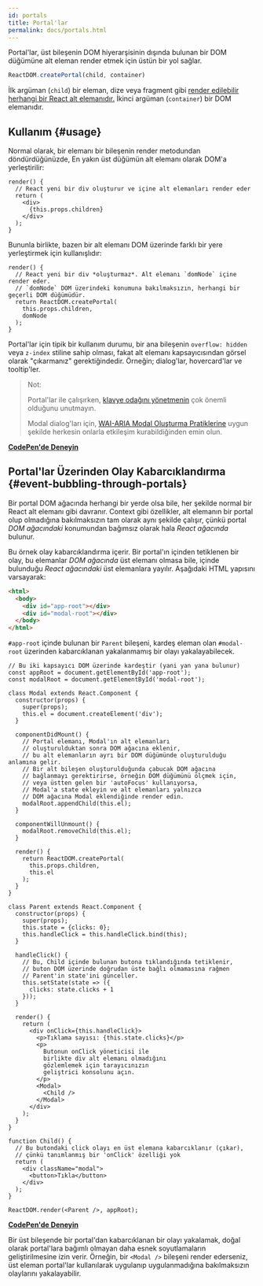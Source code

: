 ```yaml
---
id: portals
title: Portal'lar
permalink: docs/portals.html
---
```


Portal'lar, üst bileşenin DOM hiyerarşisinin dışında bulunan bir DOM düğümüne alt eleman render etmek için üstün bir yol sağlar.

```js
ReactDOM.createPortal(child, container)
```

İlk argüman (`child`) bir eleman, dize veya fragment gibi [render edilebilir herhangi bir React alt elemanıdır.](/docs/react-component.html#render) İkinci argüman (`container`) bir DOM elemanıdır.

## Kullanım {#usage}

Normal olarak, bir elemanı bir bileşenin render metodundan döndürdüğünüzde, En yakın üst düğümün alt elemanı olarak DOM'a yerleştirilir:

```js{4,6}
render() {
  // React yeni bir div oluşturur ve içine alt elemanları render eder
  return (
    <div>
      {this.props.children}
    </div>
  );
}
```

Bununla birlikte, bazen bir alt elemanı DOM üzerinde farklı bir yere yerleştirmek için kullanışlıdır:

```js{6}
render() {
  // React yeni bir div *oluşturmaz*. Alt elemanı `domNode` içine render eder.
  // `domNode` DOM üzerindeki konumuna bakılmaksızın, herhangi bir geçerli DOM düğümüdür.
  return ReactDOM.createPortal(
    this.props.children,
    domNode
  );
}
```

Portal'lar için tipik bir kullanım durumu, bir ana bileşenin `overflow: hidden` veya `z-index` stiline sahip olması, fakat alt elemanı kapsayıcısından görsel olarak "çıkarmanız" gerektiğindedir. Örneğin; dialog'lar, hovercard'lar ve tooltip'ler.

> Not:
>
> Portal'lar ile çalışırken, [klavye odağını yönetmenin](/docs/accessibility.html#programmatically-managing-focus) çok önemli olduğunu unutmayın.
>
> Modal dialog'ları için, [WAI-ARIA Modal Oluşturma Pratiklerine](https://www.w3.org/TR/wai-aria-practices-1.1/#dialog_modal) uygun şekilde herkesin onlarla etkileşim kurabildiğinden emin olun.

[**CodePen'de Deneyin**](https://codepen.io/gaearon/pen/yzMaBd)

## Portal'lar Üzerinden Olay Kabarcıklandırma {#event-bubbling-through-portals}

Bir portal DOM ağacında herhangi bir yerde olsa bile, her şekilde normal bir React alt elemanı gibi davranır. Context gibi özellikler, alt elemanın bir portal olup olmadığına bakılmaksızın tam olarak aynı şekilde çalışır, çünkü portal *DOM ağacındaki* konumundan bağımsız olarak hala *React ağacında* bulunur.

Bu örnek olay kabarcıklandırma içerir. Bir portal'ın içinden tetiklenen bir olay, bu elemanlar *DOM ağacında* üst elemanı olmasa bile, içinde bulunduğu *React ağacındaki* üst elemanlara yayılır. Aşağıdaki HTML yapısını varsayarak:

```html
<html>
  <body>
    <div id="app-root"></div>
    <div id="modal-root"></div>
  </body>
</html>
```

`#app-root` içinde bulunan bir `Parent` bileşeni, kardeş eleman olan `#modal-root` üzerinden kabarcıklanan yakalanmamış bir olayı yakalayabilecek.

```js{28-31,42-49,53,61-63,70-71,74}
// Bu iki kapsayıcı DOM üzerinde kardeştir (yani yan yana bulunur)
const appRoot = document.getElementById('app-root');
const modalRoot = document.getElementById('modal-root');

class Modal extends React.Component {
  constructor(props) {
    super(props);
    this.el = document.createElement('div');
  }

  componentDidMount() {
    // Portal elemanı, Modal'ın alt elemanları
    // oluşturulduktan sonra DOM ağacına eklenir,
    // bu alt elemanların ayrı bir DOM düğümünde oluşturulduğu anlamına gelir.
    // Bir alt bileşen oluşturulduğunda çabucak DOM ağacına
    // bağlanmayı gerektirirse, örneğin DOM düğümünü ölçmek için,
    // veya üstten gelen bir 'autoFocus' kullanıyorsa,
    // Modal'a state ekleyin ve alt elemanları yalnızca
    // DOM ağacına Modal eklendiğinde render edin.
    modalRoot.appendChild(this.el);
  }

  componentWillUnmount() {
    modalRoot.removeChild(this.el);
  }

  render() {
    return ReactDOM.createPortal(
      this.props.children,
      this.el
    );
  }
}

class Parent extends React.Component {
  constructor(props) {
    super(props);
    this.state = {clicks: 0};
    this.handleClick = this.handleClick.bind(this);
  }

  handleClick() {
    // Bu, Child içinde bulunan butona tıklandığında tetiklenir,
    // buton DOM üzerinde doğrudan üste bağlı olmamasına rağmen
    // Parent'in state'ini günceller.
    this.setState(state => ({
      clicks: state.clicks + 1
    }));
  }

  render() {
    return (
      <div onClick={this.handleClick}>
        <p>Tıklama sayısı: {this.state.clicks}</p>
        <p>
          Butonun onClick yöneticisi ile
          birlikte div alt elemanı olmadığını
          gözlemlemek için tarayıcınızın
          geliştrici konsolunu açın.
        </p>
        <Modal>
          <Child />
        </Modal>
      </div>
    );
  }
}

function Child() {
  // Bu butondaki click olayı en üst elemana kabarcıklanır (çıkar),
  // çünkü tanımlanmış bir 'onClick' özelliği yok
  return (
    <div className="modal">
      <button>Tıkla</button>
    </div>
  );
}

ReactDOM.render(<Parent />, appRoot);
```

[**CodePen'de Deneyin**](https://codepen.io/gaearon/pen/jGBWpE)

Bir üst bileşende bir portal'dan kabarcıklanan bir olayı yakalamak, doğal olarak portal'lara bağımlı olmayan daha esnek soyutlamaların geliştirilmesine izin verir. Örneğin, bir `<Modal />` bileşeni render ederseniz, üst eleman portal'lar kullanılarak uygulanıp uygulanmadığına bakılmaksızın olaylarını yakalayabilir.